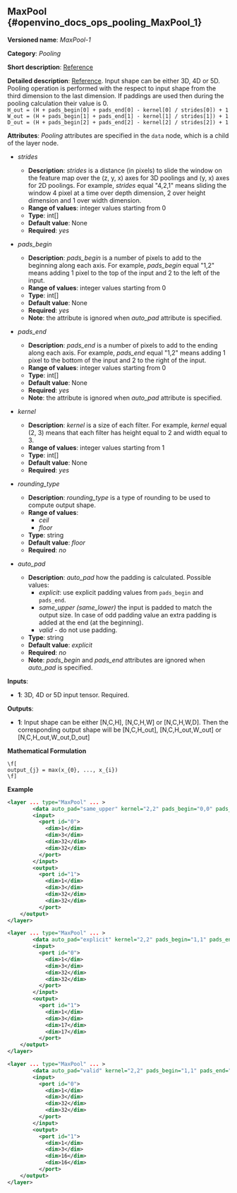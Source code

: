 ## MaxPool <a name="MaxPool"></a> {#openvino_docs_ops_pooling_MaxPool_1}

**Versioned name**: *MaxPool-1*

**Category**: *Pooling*

**Short description**: [Reference](http://caffe.berkeleyvision.org/tutorial/layers/pooling.html)

**Detailed description**: [Reference](https://deeplizard.com/learn/video/ZjM_XQa5s6s). Input shape can be either 3D, 4D or 5D. Pooling operation is performed with the respect to input shape from the third dimension to the last dimension. If paddings are used then during the pooling calculation their value is 0.  
        `H_out = (H + pads_begin[0] + pads_end[0] - kernel[0] / strides[0]) + 1`  
        `W_out = (H + pads_begin[1] + pads_end[1] - kernel[1] / strides[1]) + 1`  
        `D_out = (H + pads_begin[2] + pads_end[2] - kernel[2] / strides[2]) + 1`  

**Attributes**: *Pooling* attributes are specified in the `data` node, which is a child of the layer node.

* *strides*

  * **Description**: *strides* is a distance (in pixels) to slide the window on the feature map over the (z, y, x) axes for 3D poolings and (y, x) axes for 2D poolings. For example, *strides* equal "4,2,1" means sliding the window 4 pixel at a time over depth dimension, 2 over height dimension and 1 over width dimension.
  * **Range of values**: integer values starting from 0
  * **Type**: int[]
  * **Default value**: None
  * **Required**: *yes*

* *pads_begin*

  * **Description**: *pads_begin* is a number of pixels to add to the beginning along each axis. For example, *pads_begin* equal "1,2" means adding 1 pixel to the top of the input and 2 to the left of the input.
  * **Range of values**: integer values starting from 0
  * **Type**: int[]
  * **Default value**: None
  * **Required**: *yes*
  * **Note**: the attribute is ignored when *auto_pad* attribute is specified.

* *pads_end*

  * **Description**: *pads_end* is a number of pixels to add to the ending along each axis. For example, *pads_end* equal "1,2" means adding 1 pixel to the bottom of the input and 2 to the right of the input.
  * **Range of values**: integer values starting from 0
  * **Type**: int[]
  * **Default value**: None
  * **Required**: *yes*
  * **Note**: the attribute is ignored when *auto_pad* attribute is specified.

* *kernel*

  * **Description**: *kernel* is a size of each filter. For example, *kernel* equal (2, 3) means that each filter has height equal to 2 and width equal to 3.
  * **Range of values**: integer values starting from 1
  * **Type**: int[]
  * **Default value**: None
  * **Required**: *yes*

* *rounding_type*

  * **Description**: *rounding_type* is a type of rounding to be used to compute output shape.
  * **Range of values**:
    * *ceil*
    * *floor*
  * **Type**: string
  * **Default value**: *floor*
  * **Required**: *no*

* *auto_pad*

  * **Description**: *auto_pad* how the padding is calculated. Possible values:
    * *explicit*: use explicit padding values from `pads_begin` and `pads_end`.
    * *same_upper (same_lower)* the input is padded to match the output size. In case of odd padding value an extra padding is added at the end (at the beginning).
    * *valid* - do not use padding.
  * **Type**: string
  * **Default value**: *explicit*
  * **Required**: *no*
  * **Note**: *pads_begin* and *pads_end* attributes are ignored when *auto_pad* is specified.

**Inputs**:

*   **1**: 3D, 4D or 5D input tensor. Required.

**Outputs**:
  * **1**: Input shape can be either [N,C,H], [N,C,H,W] or [N,C,H,W,D]. Then the corresponding output shape will be [N,C,H_out], [N,C,H_out,W_out] or [N,C,H_out,W_out,D_out]

**Mathematical Formulation**

    \f[
    output_{j} = max(x_{0}, ..., x_{i})
    \f]

**Example**

```xml
<layer ... type="MaxPool" ... >
        <data auto_pad="same_upper" kernel="2,2" pads_begin="0,0" pads_end="1,1" strides="2,2"/>
        <input> 
          <port id="0">
            <dim>1</dim>
            <dim>3</dim>
            <dim>32</dim>
            <dim>32</dim>
          </port>
        </input>
        <output>
          <port id="1">
            <dim>1</dim>
            <dim>3</dim>
            <dim>32</dim>
            <dim>32</dim>
          </port>
    </output>
</layer>

<layer ... type="MaxPool" ... >
        <data auto_pad="explicit" kernel="2,2" pads_begin="1,1" pads_end="1,1" strides="2,2"/>
        <input> 
          <port id="0">
            <dim>1</dim>
            <dim>3</dim>
            <dim>32</dim>
            <dim>32</dim>
          </port>
        </input>
        <output>
          <port id="1">
            <dim>1</dim>
            <dim>3</dim>
            <dim>17</dim>
            <dim>17</dim>
          </port>
    </output>
</layer>

<layer ... type="MaxPool" ... >
        <data auto_pad="valid" kernel="2,2" pads_begin="1,1" pads_end="1,1" strides="2,2"/>
        <input> 
          <port id="0">
            <dim>1</dim>
            <dim>3</dim>
            <dim>32</dim>
            <dim>32</dim>
          </port>
        </input>
        <output>
          <port id="1">
            <dim>1</dim>
            <dim>3</dim>
            <dim>16</dim>
            <dim>16</dim>
          </port>
    </output>
</layer>
```